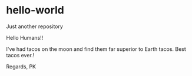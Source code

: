 # hello-world
Just another repository

Hello Humans!!

I've had tacos on the moon and find them far superior to Earth tacos.
Best tacos ever.!

Regards,
PK
